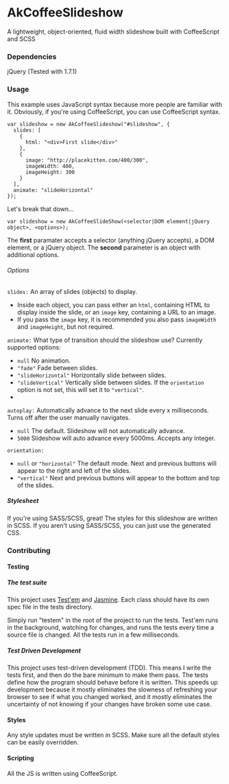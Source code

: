 AkCoffeeSlideshow
=================

A lightweight, object-oriented, fluid width slideshow built with CoffeeScript and SCSS


### Dependencies

jQuery (Tested with 1.7.1)


### Usage

This example uses JavaScript syntax because more people are familiar with it. Obviously, if you're using CoffeeScript, you can use CoffeeScript syntax.

    var slideshow = new AkCoffeeSlideshow("#slideshow", {
      slides: [
        {
          html: "<div>First slide</div>"
        },
        {
          image: "http://placekitten.com/400/300",
          imageWidth: 400,
          imageHeight: 300
        }
      ],
      animate: "slideHorizontal"
    });
    
Let's break that down...

    var slideshow = new AkCoffeeSlideShow(<selector|DOM element|jQuery object>, <options>);
    
The **first** paramater accepts a selector (anything jQuery accepts), a DOM element, or a jQuery object. The **second** parameter is an object with additional options.
    
    
###### Options

`slides:` An array of slides (objects) to display.
* Inside each object, you can pass either an `html`, containing HTML to display inside the slide, or an `image` key, containing a URL to an image.
* If you pass the `image` key, it is recommended you also pass `imageWidth` and `imageHeight`, but not required.

`animate:` What type of transition should the slideshow use? Currently supported options:
* `null` No animation.
* `"fade"` Fade between slides.
* `"slideHorizontal"` Horizontally slide between slides.
* `"slideVertical"` Vertically slide between slides. If the `orientation` option is not set, this will set it to `"vertical"`.
* 
`autoplay:` Automatically advance to the next slide every x milliseconds. Turns off after the user manually navigates.
* `null` The default. Slideshow will not automatically advance.
* `5000` Slideshow will auto advance every 5000ms. Accepts any integer. 

`orientation:`
* `null` or `"horizontal"` The default mode. Next and previous buttons will appear to the right and left of the slides.
* `"vertical"` Next and previous buttons will appear to the bottom and top of the slides.

    
##### Stylesheet

If you're using SASS/SCSS, great! The styles for this slideshow are written in SCSS. If you aren't using SASS/SCSS, you can just use the generated CSS.


### Contributing

#### Testing

##### The test suite

This project uses [Test'em](https://github.com/airportyh/testem) and [Jasmine](https://github.com/pivotal/jasmine). Each class should have its own spec file in the tests directory.

Simply run "testem" in the root of the project to run the tests. Test'em runs in the background, watching for changes, and runs the tests every time a source file is changed. All the tests run in a few milliseconds.

##### Test Driven Development

This project uses test-driven development (TDD). This means I write the tests first, and then do the bare minimum to make them pass. The tests define how the program should behave before it is written. This speeds up development because it mostly eliminates the slowness of refreshing your browser to see if what you changed worked, and it mostly eliminates the uncertainty of not knowing if your changes have broken some use case.

#### Styles

Any style updates must be written in SCSS. Make sure all the default styles can be easily overridden.

#### Scripting

All the JS is written using CoffeeScript.
